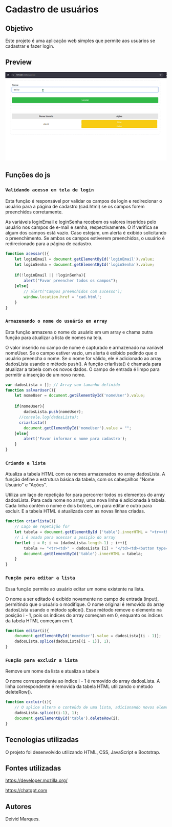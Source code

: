 # **Cadastro de usuários**

## **Objetivo**

Este projeto é uma aplicação web simples que permite aos usuários se cadastrar e fazer login.

## **Preview**

![Preview](/img/cad.gif)

## **Funções do js**

### ``Validando acesso em tela de login``

Esta função é responsável por validar os campos de login e redirecionar o usuário para a página de cadastro (cad.html) se os campos forem preenchidos corretamente.

As variáveis loginEmail e loginSenha recebem os valores inseridos pelo usuário nos campos de e-mail e senha,
respectivamente. O if verifica se algum dos campos está vazio. Caso estejam, um alerta é exibido solicitando o preenchimento. Se ambos os campos estiverem preenchidos, o usuário é redirecionado para a página de cadastro.

```js
function acessar(){
    let loginEmail = document.getElementById('loginEmail').value;
    let loginSenha = document.getElementById('loginSenha').value;

    if(!loginEmail || !loginSenha){
        alert("Favor preencher todos os campos");
    }else{
        // alert("Campos preenchidos com sucesso");
        window.location.href = 'cad.html';
    }
}
```

### ``Armazenando o nome do usuário em array``

Esta função armazena o nome do usuário em um array e chama outra função para atualizar a lista de nomes na tela. 

O valor inserido no campo de nome é capturado e armazenado na variável nomeUser. Se o campo estiver vazio, um alerta é exibido pedindo que o usuário preencha o nome. Se o nome for válido, ele é adicionado ao array dadosLista usando o método push(). A função criarlista() é chamada para atualizar a tabela com os novos dados. O campo de entrada é limpo para permitir a inserção de um novo nome.

```js
var dadosLista = []; // Array sem tamanho definido
function salvarUser(){
    let nomeUser = document.getElementById('nomeUser').value;
   
    if(nomeUser){
        dadosLista.push(nomeUser);
      //console.log(dadosLista);
      criarlista()
        document.getElementById('nomeUser').value = "";
    }else{
        alert('Favor informar o nome para cadastro');
    }
}
```

### ``Criando a lista``
Atualiza a tabela HTML com os nomes armazenados no array dadosLista. A função define a estrutura básica da tabela, com os cabeçalhos "Nome Usuário" e "Ações".

Utiliza um laço de repetição for para percorrer todos os elementos do array dadosLista. Para cada nome no array, uma nova linha é adicionada à tabela. Cada linha contém o nome e dois botões, um para editar e outro para excluir. E a tabela HTML é atualizada com as novas linhas criadas.

```js
function criarlista(){
    // Laço de repetição for
    let tabela = document.getElementById ('table').innerHTML = "<tr><th>Nome Usuário</th><th>Ações</th></tr>"
    // i é usado para acessar a posição do array
    for(let i = 0; i <= (dadosLista.length-1) ; i++){
        tabela += "<tr><td>" + dadosLista [i] + "</td><td><button type='button' onclick='editar(this.parentNode.parentNode.rowIndex)'>Editar</button><button type='button' onclick='excluir(this.parentNode.parentNode.rowIndex)'>Excluir</button></td></tr>";
        document.getElementById('table').innerHTML = tabela;
    }
}
```

### ``Função para editar a lista``

Essa função permite ao usuário editar um nome existente na lista.

O nome a ser editado é exibido novamente no campo de entrada (input), permitindo que o usuário o modifique. O nome original é removido do array dadosLista usando o método splice(). Esse método remove o elemento na posição i - 1, pois os índices do array começam em 0, enquanto os índices da tabela HTML começam em 1.

```js
function editar(i){
    document.getElementById('nomeUser').value = dadosLista[(i - 1)];
    dadosLista.splice(dadosLista[(i - 1)], 1); 
}
```

### ``Função para excluir a lista``

Remove um nome da lista e atualiza a tabela

O nome correspondente ao índice i - 1 é removido do array dadosLista. A linha correspondente é removida da tabela HTML utilizando o método deleteRow().

```js
function excluir(i){
    // O splice altera o conteúdo de uma lista, adicionando novos elementos enquanto remove elementos antigos.
    dadosLista.splice((i-1), 1); 
    document.getElementById('table').deleteRow(i);
}
```

## **Tecnologias utilizadas**

O projeto foi desenvolvido utilizando HTML, CSS, JavaScript e Bootstrap.

## **Fontes utilizadas**

https://developer.mozilla.org/

https://chatgpt.com

## **Autores**

Deivid Marques.